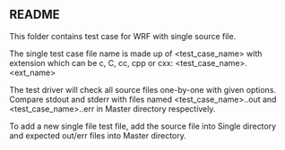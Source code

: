 README
--------
This folder contains test case for WRF with single source file.

The single test case file name is made up of <test_case_name> with extension
which can be c, C, cc, cpp or cxx:
<test_case_name>.<ext_name>

The test driver will check all source files one-by-one with given options.
Compare stdout and stderr with files named <test_case_name>.<options>.out and
<test_case_name>.<options>.err in Master directory respectively.

To add a new single file test file, add the source file into Single directory
and expected out/err files into Master directory.

